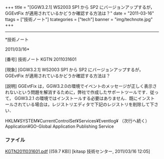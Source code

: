 ﻿+++
title = "[GGW3.2.1] WS2003 SP1 から SP2 にバージョンアップするが， GGEvtFix が適用されているかどうか確認する方法は？"
date = "2011-03-16"
ttags = ["技術ノート"]
tcategories = ["tech"]
banner = "img/technote.jpg"
+++

-----------------------------------------------------------------------------------------------------------------------------

*技術ノート

2011/03/16*


[番号]
技術ノート KGTN 2011031601

[現象]
[GGW3.2.1] WS2003 SP1 から SP2 にバージョンアップするが， GGEvtFix
が適用されているかどうか確認する方法は？

[説明]
GGEvtFix
は，GGW3.2.0の環境でイベントのメッセージが正しく表示されないという問題を解消するために，弊社で作成したサポートツールです．従って，
GGW3.2.1
の環境ではインストールする必要はありません．既にインストールされている場合は，レジストリエディタで下記のレジストリを削除して下さい．

HKLM¥SYSTEM¥CurrentControlSet¥Services¥Eventlog¥ （次行へ続く）
Application¥GO-Global Application Publishing Service


### ファイル

 
 


[KGTN2011031601.pdf](http://techreport.kitasp.net/attachments/download/520/KGTN2011031601.pdf)
 [(59.7 KB)] [kitasp 技術センター, 2011/03/16
12:05]


 


 

